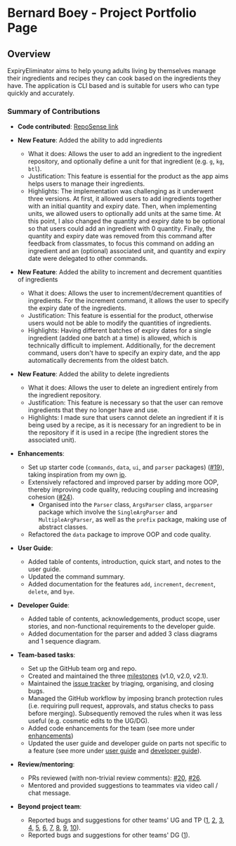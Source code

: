 # Bernard Boey - Project Portfolio Page

## Overview

ExpiryEliminator aims to help young adults living by themselves manage their ingredients and recipes they can cook based on the ingredients they have.
The application is CLI based and is suitable for users who can type quickly and accurately.

### Summary of Contributions

* **Code contributed**: [RepoSense link](https://nus-cs2113-ay2122s1.github.io/tp-dashboard/?search=bernardboey&sort=groupTitle&sortWithin=title&timeframe=commit&mergegroup=&groupSelect=groupByRepos&breakdown=true&checkedFileTypes=docs~functional-code~test-code~other)


* **New Feature**: Added the ability to add ingredients
    * What it does: Allows the user to add an ingredient to the ingredient repository, and optionally define a unit for that ingredient (e.g. `g`, `kg`, `btl`).
    * Justification: This feature is essential for the product as the app aims helps users to manage their ingredients.
    * Highlights: The implementation was challenging as it underwent three versions. At first, it allowed users to add ingredients together with an initial quantity and expiry date. Then, when implementing units, we allowed users to optionally add units at the same time. At this point, I also changed the quantity and expiry date to be optional so that users could add an ingredient with 0 quantity. Finally, the quantity and expiry date was removed from this command after feedback from classmates, to focus this command on adding an ingredient and an (optional) associated unit, and quantity and expiry date were delegated to other commands.


* **New Feature**: Added the ability to increment and decrement quantities of ingredients
    * What it does: Allows the user to increment/decrement quantities of ingredients. For the increment command, it allows the user to specify the expiry date of the ingredients.
    * Justification: This feature is essential for the product, otherwise users would not be able to modify the quantities of ingredients.
    * Highlights: Having different batches of expiry dates for a single ingredient (added one batch at a time) is allowed, which is technically difficult to implement. Additionally, for the decrement command, users don't have to specify an expiry date, and the app automatically decrements from the oldest batch. 


* **New Feature**: Added the ability to delete ingredients
    * What it does: Allows the user to delete an ingredient entirely from the ingredient repository.
    * Justification: This feature is necessary so that the user can remove ingredients that they no longer have and use.
    * Highlights: I made sure that users cannot delete an ingredient if it is being used by a recipe, as it is necessary for an ingredient to be in the repository if it is used in a recipe (the ingredient stores the associated unit).
    

* **Enhancements**:
    * Set up starter code (`commands`, `data`, `ui`, and `parser` packages) ([#19](https://github.com/AY2122S1-CS2113-T16-3/tp/pull/19)), taking inspiration from my own [ip](https://github.com/bernardboey/ip).
    * Extensively refactored and improved parser by adding more OOP, thereby improving code quality, reducing coupling and increasing cohesion ([#24](https://github.com/AY2122S1-CS2113-T16-3/tp/pull/24)).
        * Organised into the `Parser` class, `ArgsParser` class, `argparser` package which involve the `SingleArgParser` and `MultipleArgParser`, as well as the `prefix` package, making use of abstract classes.
    * Refactored the `data` package to improve OOP and code quality.


* **User Guide**:
    * Added table of contents, introduction, quick start, and notes to the user guide.
    * Updated the command summary.
    * Added documentation for the features `add`, `increment`, `decrement`, `delete`, and `bye`.


* **Developer Guide**:
    * Added table of contents, acknowledgements, product scope, user stories, and non-functional requirements to the developer guide.
    * Added documentation for the parser and added 3 class diagrams and 1 sequence diagram.


* **Team-based tasks**:
  * Set up the GitHub team org and repo.
  * Created and maintained the three [milestones](https://github.com/AY2122S1-CS2113-T16-3/tp/milestones?state=closed) (v1.0, v2.0, v2.1).
  * Maintained the [issue tracker](https://github.com/AY2122S1-CS2113-T16-3/tp/issues?page=1&q=is%3Aissue+is%3Aclosed) by triaging, organising, and closing bugs.
  * Managed the GitHub workflow by imposing branch protection rules (i.e. requiring pull request, approvals, and status checks to pass before merging). Subsequently removed the rules when it was less useful (e.g. cosmetic edits to the UG/DG).
  * Added code enhancements for the team (see more under [enhancements](#enhancements))
  * Updated the user guide and developer guide on parts not specific to a feature (see more under [user guide](#user-guide) and [developer guide](#developer-guide)).


* **Review/mentoring**:
    * PRs reviewed (with non-trivial review comments): [#20](https://github.com/AY2122S1-CS2113-T16-3/tp/pull/20#pullrequestreview-772484416), [#26](https://github.com/AY2122S1-CS2113-T16-3/tp/pull/26#pullrequestreview-775554937).
    * Mentored and provided suggestions to teammates via video call / chat message.


* **Beyond project team**:
    * Reported bugs and suggestions for other teams' UG and TP ([1](https://github.com/AY2122S1-CS2113T-W12-2/tp/issues/129), [2](https://github.com/AY2122S1-CS2113T-W12-2/tp/issues/133), [3](https://github.com/AY2122S1-CS2113T-W12-2/tp/issues/137), [4](https://github.com/AY2122S1-CS2113T-W12-2/tp/issues/145), [5](https://github.com/AY2122S1-CS2113T-W12-2/tp/issues/147), [6](https://github.com/AY2122S1-CS2113T-W12-2/tp/issues/154), [7](https://github.com/AY2122S1-CS2113T-W12-2/tp/issues/159), [8](https://github.com/AY2122S1-CS2113T-W12-2/tp/issues/162), [9](https://github.com/AY2122S1-CS2113T-W12-2/tp/issues/167), [10](https://github.com/AY2122S1-CS2113T-W12-2/tp/issues/170)).
    * Reported bugs and suggestions for other teams' DG ([1](https://github.com/nus-cs2113-AY2122S1/tp/pull/8#pullrequestreview-791538393)).
